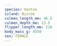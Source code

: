 ```yaml
---
species: Gentoo
island: Biscoe
culmen_length_mm: 46.5
culmen_depth_mm: 13.5
flipper_length_mm: 210
body_mass_g: 4550
sex: FEMALE
---
```

